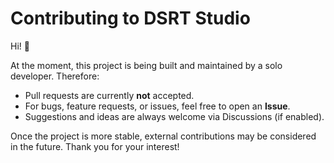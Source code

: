 # Contributing to DSRT Studio

Hi! 👋

At the moment, this project is being built and maintained by a solo developer. Therefore:

- Pull requests are currently **not** accepted.
- For bugs, feature requests, or issues, feel free to open an **Issue**.
- Suggestions and ideas are always welcome via Discussions (if enabled).

Once the project is more stable, external contributions may be considered in the future. Thank you for your interest!
